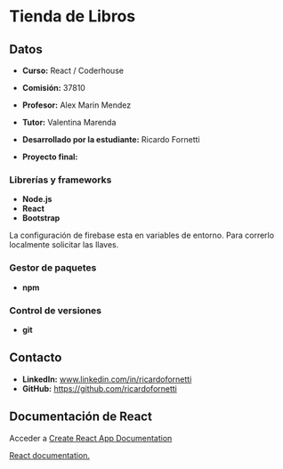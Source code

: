 # Tienda de Libros 


## Datos

* **Curso:** React / Coderhouse

* **Comisión:** 37810

* **Profesor:** Alex Marin Mendez

* **Tutor:** Valentina Marenda

* **Desarrollado por la estudiante:** Ricardo Fornetti

* **Proyecto final:** 

### Librerías y frameworks

* **Node.js**
* **React**
* **Bootstrap**

La configuración de firebase esta en variables de entorno. Para correrlo localmente solicitar las llaves.

### Gestor de paquetes

* **npm**

### Control de versiones

* **git**

## Contacto

* **LinkedIn:** www.linkedin.com/in/ricardofornetti
* **GitHub:** https://github.com/ricardofornetti


## Documentación de React

Acceder a [Create React App Documentation](https://create-react-app.dev/docs/getting-started/)

[React documentation.](https://reactjs.org/)



